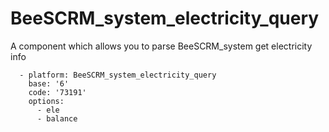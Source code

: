 # BeeSCRM_system_electricity_query
A component which allows you to parse BeeSCRM_system get electricity info


```
  - platform: BeeSCRM_system_electricity_query
    base: '6'
    code: '73191'
    options:
      - ele
      - balance
```
